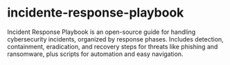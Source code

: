 # incidente-response-playbook
Incident Response Playbook is an open-source guide for handling cybersecurity incidents, organized by response phases. Includes detection, containment, eradication, and recovery steps for threats like phishing and ransomware, plus scripts for automation and easy navigation.

